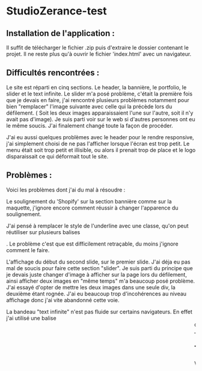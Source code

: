 # StudioZerance-test


Installation de l'application :
----------

Il suffit de télécharger le fichier .zip puis d'extraire le dossier contenant le projet. 
Il ne reste plus qu'à ouvrir le fichier 'index.html' avec un navigateur. 

Difficultés rencontrées :
----------

Le site est réparti en cinq sections. Le header, la bannière, le portfolio, le slider et le text infinite.
Le slider m'a posé problème, c'était la première fois que je devais en faire, j'ai rencontré plusieurs problèmes notamment pour bien "remplacer" l'image suivante avec celle qui la précède lors du défilement. ( Soit les deux images apparaissaient l'une sur l'autre, soit il n'y avait pas d'image). Je suis parti voir sur le web si d'autres personnes ont eu le même soucis. J'ai finalement changé toute la façon de procéder.

J'ai eu aussi quelques problèmes avec le header pour le rendre responsive, j'ai simplement choisi de ne pas l'afficher lorsque l'écran est trop petit. Le menu était soit trop petit et illisible, ou alors il prenait trop de place et le logo disparaissait ce qui déformait tout le site. 

Problèmes : 
----------

Voici les problèmes dont j'ai du mal à résoudre :

Le soulignement du 'Shopify' sur la section bannière comme sur la maquette, j'ignore encore comment réussir à changer l'apparence du soulignement. 

J'ai pensé à remplacer le style de l'underline avec une classe, qu'on peut réutiliser sur plusieurs balises <div>. Le problème c'est que est difficilement retraçable, du moins j'ignore comment le faire.
  
L'affichage du début du second slide, sur le premier slide. J'ai déja eu pas mal de soucis pour faire cette section "slider". Je suis parti du principe que je devais juste changer d'image à afficher sur la page lors du défilement, ainsi afficher deux images en "même temps" m'a beaucoup posé problème.
J'ai essayé d'opter de mettre les deux images dans une seule div, la deuxième étant rognée. J'ai eu beaucoup trop d'incohérences au niveau affichage donc j'ai vite abandonné cette voie. 

La bandeau "text infinite" n'est pas fluide sur certains navigateurs. En effet j'ai utilisé une balise <marquee> qui est obsolète d'après ce que j'ai pu comprendre, ce qui le rend pas fluide pour tous. 
A mon avis, l'utilisation du CSS devrait être plus appropriée, notamment avec l'aide de @keyframes. J'ai fais pas mal d'essais, mais cela reste sans succès. Soit le texte ne défile pas, soit il n'apparaît tout simplement plus.
Je reste persuadé que pour cette partie, avec un peu plus d'entraînement et de connaissances en CSS, je pourrais y parvenir.
  
-------------
Temps par section : 
-------------

Voici le temps que j'ai consacré pour chaque section :
* Section header : 10 minutes
* Section bannière : 5 minutes
* Section portfolio : 30 minutes
* Section slider : 3 heures
* Section text infinite : 1 heure

* Rendre le site responsive + compléter les détails : 3 heures
 



